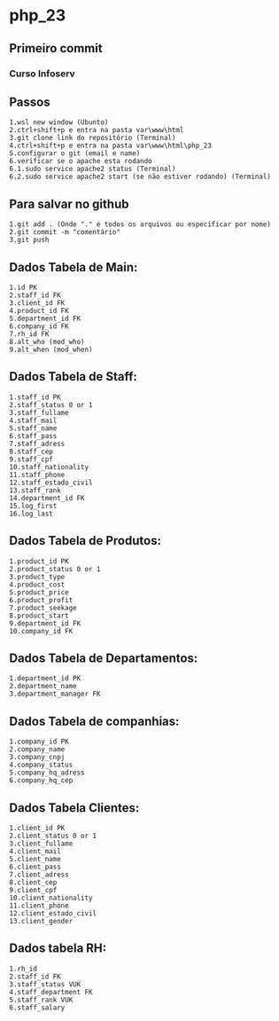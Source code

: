 # php_23
## Primeiro commit
### Curso Infoserv

## Passos
    1.wsl new window (Ubunto)
    2.ctrl+shift+p e entra na pasta var\www\html
    3.git clone link do repositório (Terminal)
    4.ctrl+shift+p e entra na pasta var\www\html\php_23
    5.configurar o git (email e name)
    6.verificar se o apache esta rodando
    6.1.sudo service apache2 status (Terminal)
    6.2.sudo service apache2 start (se não estiver rodando) (Terminal)

## Para salvar no github
    1.git add . (Onde "." é todos os arquivos ou especificar por nome)
    2.git commit -m "comentário"
    3.git push


## Dados Tabela de Main:
    1.id PK
    2.staff_id FK
    3.client_id FK
    4.product_id FK
    5.department_id FK
    6.company_id FK
    7.rh_id FK
    8.alt_who (mod_who)
    9.alt_when (mod_when)

## Dados Tabela de Staff:
    1.staff_id PK
    2.staff_status 0 or 1
    3.staff_fullame
    4.staff_mail
    5.staff_name
    6.staff_pass
    7.staff_adress
    8.staff_cep
    9.staff_cpf
    10.staff_nationality
    11.staff_phone
    12.staff_estado_civil
    13.staff_rank
    14.department_id FK
    15.log_first
    16.log_last
    
## Dados Tabela de Produtos:
    1.product_id PK
    2.product_status 0 or 1
    3.product_type
    4.product_cost
    5.product_price
    6.product_profit
    7.product_seekage
    8.product_start
    9.department_id FK
    10.company_id FK
    
## Dados Tabela de Departamentos:
    1.department_id PK
    2.department_name
    3.department_manager FK

## Dados Tabela de companhias:
    1.company_id PK
    2.company_name
    3.company_cnpj
    4.company_status
    5.company_hq_adress
    6.company_hq_cep

## Dados Tabela Clientes:
    1.client_id PK
    2.client_status 0 or 1
    3.client_fullame
    4.client_mail
    5.client_name
    6.client_pass
    7.client_adress
    8.client_cep
    9.client_cpf
    10.client_nationality
    11.client_phone
    12.client_estado_civil
    13.client_gender

## Dados tabela RH:
    1.rh_id
    2.staff_id FK
    3.staff_status VUK
    4.staff_department FK
    5.staff_rank VUK
    6.staff_salary
